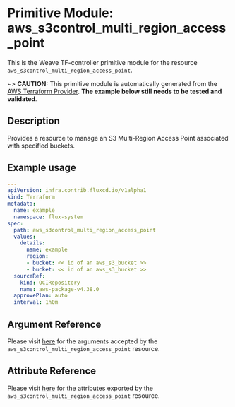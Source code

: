 
# Primitive Module: aws_s3control_multi_region_access_point

This is the Weave TF-controller primitive module for the resource `aws_s3control_multi_region_access_point`.

~> **CAUTION:** This primitive module is automatically generated from the [AWS Terraform Provider](https://registry.terraform.io/providers/hashicorp/aws/latest/docs/resources/s3control_multi_region_access_point). **The example below still needs to be tested and validated**.

## Description

Provides a resource to manage an S3 Multi-Region Access Point associated with specified buckets.

## Example usage

```yaml
---
apiVersion: infra.contrib.fluxcd.io/v1alpha1
kind: Terraform
metadata:
  name: example
  namespace: flux-system
spec:
  path: aws_s3control_multi_region_access_point
  values:
    details:
      name: example
      region:
      - bucket: << id of an aws_s3_bucket >>
      - bucket: << id of an aws_s3_bucket >>
  sourceRef:
    kind: OCIRepository
    name: aws-package-v4.38.0
  approvePlan: auto
  interval: 1h0m
```

## Argument Reference

Please visit [here](https://registry.terraform.io/providers/hashicorp/aws/latest/docs/resources/s3control_multi_region_access_point#argument-reference) for the arguments accepted by the `aws_s3control_multi_region_access_point` resource.

## Attribute Reference

Please visit [here](https://registry.terraform.io/providers/hashicorp/aws/latest/docs/resources/s3control_multi_region_access_point#attributes-reference) for the attributes exported by the `aws_s3control_multi_region_access_point` resource.
